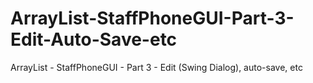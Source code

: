 # ArrayList-StaffPhoneGUI-Part-3-Edit-Auto-Save-etc
ArrayList - StaffPhoneGUI - Part 3 - Edit (Swing Dialog), auto-save, etc
